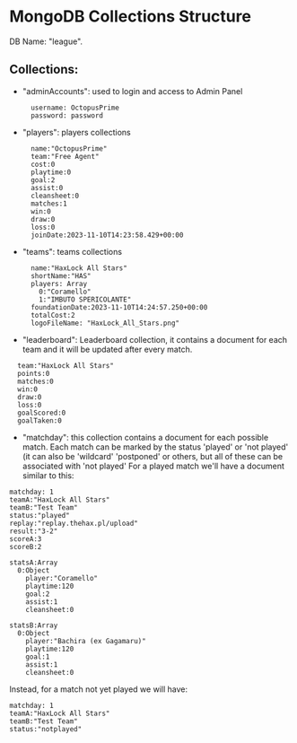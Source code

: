 # MongoDB Collections Structure

DB Name: "league".

## Collections:

- "adminAccounts": used to login and access to Admin Panel
  ```
    username: OctopusPrime
    password: password
  ```

- "players": players collections
  ```
    name:"OctopusPrime"
    team:"Free Agent"
    cost:0
    playtime:0
    goal:2
    assist:0
    cleansheet:0
    matches:1
    win:0
    draw:0
    loss:0
    joinDate:2023-11-10T14:23:58.429+00:00
  ```
    
- "teams": teams collections
  ```
    name:"HaxLock All Stars"
    shortName:"HAS"
    players: Array
      0:"Coramello"
      1:"IMBUTO SPERICOLANTE"
    foundationDate:2023-11-10T14:24:57.250+00:00
    totalCost:2
    logoFileName: "HaxLock_All_Stars.png"

  ```

- "leaderboard": Leaderboard collection, it contains a document for each team and it will be updated after every match.

```
  team:"HaxLock All Stars"
  points:0
  matches:0
  win:0
  draw:0
  loss:0
  goalScored:0
  goalTaken:0
```

- "matchday": this collection contains a document for each possible match. Each match can be marked by the status 'played' or 'not played' (it can also be 'wildcard' 'postponed' or others, but all of these can be associated with 'not played'
For a played match we'll have a document similar to this: 

```
matchday: 1
teamA:"HaxLock All Stars"
teamB:"Test Team"
status:"played"
replay:"replay.thehax.pl/upload"
result:"3-2"
scoreA:3
scoreB:2

statsA:Array
  0:Object
    player:"Coramello"
    playtime:120
    goal:2
    assist:1
    cleansheet:0

statsB:Array
  0:Object
    player:"Bachira (ex Gagamaru)"
    playtime:120
    goal:1
    assist:1
    cleansheet:0
```

Instead, for a match not yet played we will have:
```
matchday: 1
teamA:"HaxLock All Stars"
teamB:"Test Team"
status:"notplayed"
```